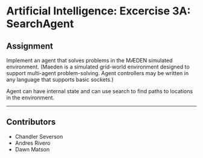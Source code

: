 # Artificial Intelligence: Excercise 3A: SearchAgent

## Assignment
Implement an agent that solves problems in the MÆDEN simulated environment.
(Maeden is a simulated grid-world environment designed to support multi-agent problem-solving.
Agent controllers may be written in any language that supports basic sockets.)

Agent can have internal state and can use search to find paths to locations in the environment.

---

## Contributors

- Chandler Severson
- Andres Rivero
- Dawn Matson

